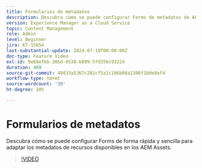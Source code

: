 ```yaml
---
title: Formularios de metadatos
description: Descubra cómo se puede configurar Forms de metadatos de AEM Assets de forma rápida y sencilla para adaptar los metadatos de recursos.
version: Experience Manager as a Cloud Service
topic: Content Management
role: Admin
level: Beginner
jira: KT-15654
last-substantial-update: 2024-07-19T00:00:00Z
doc-type: Feature Video
exl-id: 9e68efbb-38bd-4538-b899-5fd356c9322d
duration: 489
source-git-commit: 48433a5367c281cf5a1c106b08a1306f1b0e8ef4
workflow-type: tm+mt
source-wordcount: '39'
ht-degree: 10%

---
```


# Formularios de metadatos

Descubra cómo se puede configurar Forms de forma rápida y sencilla para adaptar los metadatos de recursos disponibles en los AEM Assets.

>[!VIDEO](https://video.tv.adobe.com/v/3431686?quality=12&learn=on)

